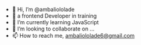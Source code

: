- 👋 Hi, I’m @ambaliololade
- 👀 a frontend Developer in training
- 🌱 I’m currently learning JavaScript 
- 💞️ I’m looking to collaborate on ...
- 📫 How to reach me, ambaliololade6@gmail.com 

<!---
ambaliololade/ambaliololade is a ✨ special ✨ repository because its `README.md` (this file) appears on your GitHub profile.
You can click the Preview link to take a look at your changes.
--->
